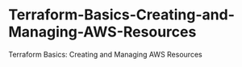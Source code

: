 # Terraform-Basics-Creating-and-Managing-AWS-Resources
Terraform Basics: Creating and Managing AWS Resources
